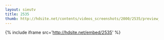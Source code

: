 ```yaml
---
layout: sieutv
title: 2535
thumb: http://hdsite.net/contents/videos_screenshots/2000/2535/preview_360p.mp4.jpg
---
```

{% include iframe src='http://hdsite.net/embed/2535' %}
 
